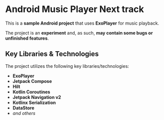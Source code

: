 # Android Music **Player Next track**

This is a **sample Android project** that uses **ExoPlayer** for music playback.

The project is an **experiment** and, as such, **may contain some bugs or unfinished features**.

## Key Libraries & Technologies

The project utilizes the following key libraries/technologies:

* **ExoPlayer**
* **Jetpack Compose**
* **Hilt**
* **Kotlin Coroutines**
* **Jetpack Navigation v2**
* **Kotlinx Serialization**
* **DataStore**
* *and others*
